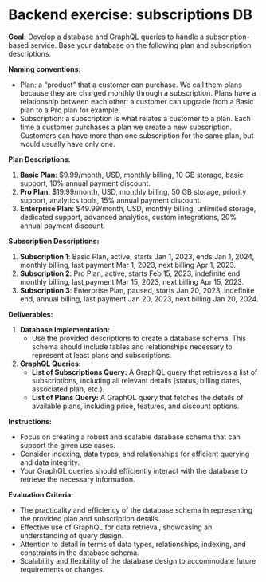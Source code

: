 # Backend exercise: subscriptions DB

**Goal:** Develop a database and GraphQL queries to handle a subscription-based service. Base your database on the following plan and subscription descriptions.

**Naming conventions**:

- Plan: a “product” that a customer can purchase. We call them plans because they are charged monthly through a subscription. Plans have a relationship between each other: a customer can upgrade from a Basic plan to a Pro plan for example.
- Subscription: a subscription is what relates a customer to a plan. Each time a customer purchases a plan we create a new subscription. Customers can have more than one subscription for the same plan, but would usually have only one.

**Plan Descriptions:**

1. **Basic Plan**: $9.99/month, USD, monthly billing, 10 GB storage, basic support, 10% annual payment discount.
2. **Pro Plan**: $19.99/month, USD, monthly billing, 50 GB storage, priority support, analytics tools, 15% annual payment discount.
3. **Enterprise Plan**: $49.99/month, USD, monthly billing, unlimited storage, dedicated support, advanced analytics, custom integrations, 20% annual payment discount.

**Subscription Descriptions:**

1. **Subscription 1**: Basic Plan, active, starts Jan 1, 2023, ends Jan 1, 2024, monthly billing, last payment Mar 1, 2023, next billing Apr 1, 2023.
2. **Subscription 2**: Pro Plan, active, starts Feb 15, 2023, indefinite end, monthly billing, last payment Mar 15, 2023, next billing Apr 15, 2023.
3. **Subscription 3**: Enterprise Plan, paused, starts Jan 20, 2023, indefinite end, annual billing, last payment Jan 20, 2023, next billing Jan 20, 2024.

**Deliverables:**

1. **Database Implementation:**
    - Use the provided descriptions to create a database schema. This schema should include tables and relationships necessary to represent at least plans and subscriptions.
2. **GraphQL Queries:**
    - **List of Subscriptions Query:** A GraphQL query that retrieves a list of subscriptions, including all relevant details (status, billing dates, associated plan, etc.).
    - **List of Plans Query:** A GraphQL query that fetches the details of available plans, including price, features, and discount options.

**Instructions:**

- Focus on creating a robust and scalable database schema that can support the given use cases.
- Consider indexing, data types, and relationships for efficient querying and data integrity.
- Your GraphQL queries should efficiently interact with the database to retrieve the necessary information.

**Evaluation Criteria:**

- The practicality and efficiency of the database schema in representing the provided plan and subscription details.
- Effective use of GraphQL for data retrieval, showcasing an understanding of query design.
- Attention to detail in terms of data types, relationships, indexing, and constraints in the database schema.
- Scalability and flexibility of the database design to accommodate future requirements or changes.